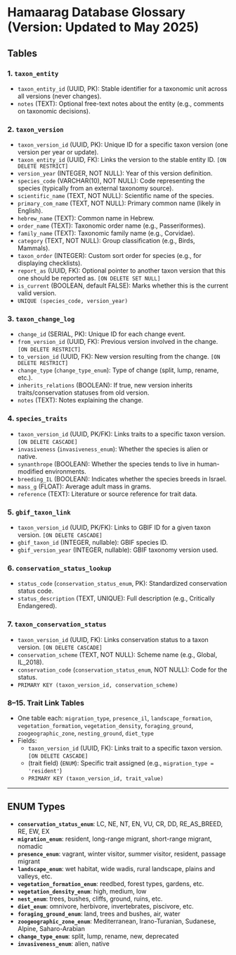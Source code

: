 # Hamaarag Database Glossary (Version: Updated to May 2025)

## Tables

### 1. `taxon_entity`
- `taxon_entity_id` (UUID, PK): Stable identifier for a taxonomic unit across all versions (never changes).
- `notes` (TEXT): Optional free-text notes about the entity (e.g., comments on taxonomic decisions).

### 2. `taxon_version`
- `taxon_version_id` (UUID, PK): Unique ID for a specific taxon version (one version per year or update).
- `taxon_entity_id` (UUID, FK): Links the version to the stable entity ID. `[ON DELETE RESTRICT]`
- `version_year` (INTEGER, NOT NULL): Year of this version definition.
- `species_code` (VARCHAR(10), NOT NULL): Code representing the species (typically from an external taxonomy source).
- `scientific_name` (TEXT, NOT NULL): Scientific name of the species.
- `primary_com_name` (TEXT, NOT NULL): Primary common name (likely in English).
- `hebrew_name` (TEXT): Common name in Hebrew.
- `order_name` (TEXT): Taxonomic order name (e.g., Passeriformes).
- `family_name` (TEXT): Taxonomic family name (e.g., Corvidae).
- `category` (TEXT, NOT NULL): Group classification (e.g., Birds, Mammals).
- `taxon_order` (INTEGER): Custom sort order for species (e.g., for displaying checklists).
- `report_as` (UUID, FK): Optional pointer to another taxon version that this one should be reported as. `[ON DELETE SET NULL]`
- `is_current` (BOOLEAN, default FALSE): Marks whether this is the current valid version.
- `UNIQUE (species_code, version_year)`

### 3. `taxon_change_log`
- `change_id` (SERIAL, PK): Unique ID for each change event.
- `from_version_id` (UUID, FK): Previous version involved in the change. `[ON DELETE RESTRICT]`
- `to_version_id` (UUID, FK): New version resulting from the change. `[ON DELETE RESTRICT]`
- `change_type` (`change_type_enum`): Type of change (split, lump, rename, etc.).
- `inherits_relations` (BOOLEAN): If true, new version inherits traits/conservation statuses from old version.
- `notes` (TEXT): Notes explaining the change.

### 4. `species_traits`
- `taxon_version_id` (UUID, PK/FK): Links traits to a specific taxon version. `[ON DELETE CASCADE]`
- `invasiveness` (`invasiveness_enum`): Whether the species is alien or native.
- `synanthrope` (BOOLEAN): Whether the species tends to live in human-modified environments.
- `breeding_IL` (BOOLEAN): Indicates whether the species breeds in Israel.
- `mass_g` (FLOAT): Average adult mass in grams.
- `reference` (TEXT): Literature or source reference for trait data.

### 5. `gbif_taxon_link`
- `taxon_version_id` (UUID, PK/FK): Links to GBIF ID for a given taxon version. `[ON DELETE CASCADE]`
- `gbif_taxon_id` (INTEGER, nullable): GBIF species ID.
- `gbif_version_year` (INTEGER, nullable): GBIF taxonomy version used.

### 6. `conservation_status_lookup`
- `status_code` (`conservation_status_enum`, PK): Standardized conservation status code.
- `status_description` (TEXT, UNIQUE): Full description (e.g., Critically Endangered).

### 7. `taxon_conservation_status`
- `taxon_version_id` (UUID, FK): Links conservation status to a taxon version. `[ON DELETE CASCADE]`
- `conservation_scheme` (TEXT, NOT NULL): Scheme name (e.g., Global, IL_2018).
- `conservation_code` (`conservation_status_enum`, NOT NULL): Code for the status.
- `PRIMARY KEY (taxon_version_id, conservation_scheme)`

### 8–15. Trait Link Tables
- One table each: `migration_type`, `presence_il`, `landscape_formation`, `vegetation_formation`, `vegetation_density`, `foraging_ground`, `zoogeographic_zone`, `nesting_ground`, `diet_type`
- Fields:
  - `taxon_version_id` (UUID, FK): Links trait to a specific taxon version. `[ON DELETE CASCADE]`
  - (trait field) (`ENUM`): Specific trait assigned (e.g., `migration_type = 'resident'`)
  - `PRIMARY KEY (taxon_version_id, trait_value)`

---

## ENUM Types

- **`conservation_status_enum`**: LC, NE, NT, EN, VU, CR, DD, RE_AS_BREED, RE, EW, EX
- **`migration_enum`**: resident, long-range migrant, short-range migrant, nomadic
- **`presence_enum`**: vagrant, winter visitor, summer visitor, resident, passage migrant
- **`landscape_enum`**: wet habitat, wide wadis, rural landscape, plains and valleys, etc.
- **`vegetation_formation_enum`**: reedbed, forest types, gardens, etc.
- **`vegetation_density_enum`**: high, medium, low
- **`nest_enum`**: trees, bushes, cliffs, ground, ruins, etc.
- **`diet_enum`**: omnivore, herbivore, invertebrates, piscivore, etc.
- **`foraging_ground_enum`**: land, trees and bushes, air, water
- **`zoogeographic_zone_enum`**: Mediterranean, Irano-Turanian, Sudanese, Alpine, Saharo-Arabian
- **`change_type_enum`**: split, lump, rename, new, deprecated
- **`invasiveness_enum`**: alien, native
